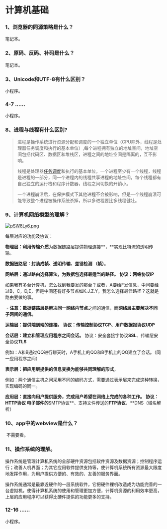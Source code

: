 # 计算机基础

### 1、浏览器的同源策略是什么？

笔记本。 

### 2、原码、反码、补码是什么？

笔记本。

### 3、Unicode和UTF-8有什么区别？

小程序。

### 4-7 ......

小程序。

### 8、进程与线程有什么区别?

> 进程是操作系统进行资源分配和调度的一个独立单位（CPU除外，线程是处理器任务调度和执行的基本单位）,每个进程拥有独立的地址空间，地址空间包括代码区、数据区和堆栈区，进程之间的地址空间是隔离的，互不影响。
>
> 线程是处理器[任务调度](https://so.csdn.net/so/search?q=任务调度&spm=1001.2101.3001.7020)和执行的基本单位。一个进程至少有一个线程，线程是进程的一部分，同一个进程内的线程共享进程的地址空间，每个线程都有自己独立的运行栈和程序计数器，线程之间切换的开销小。
>
> 一个进程崩溃后，在保护模式下其他进程不会被影响，但是一个线程崩溃可能导致整个进程被操作系统杀掉，所以多进程要比多线程健壮。

### 9、计算机网络模型的理解？

[![pSW8Ly6.png](https://s1.ax1x.com/2023/02/09/pSW8Ly6.png)](https://imgse.com/i/pSW8Ly6)

每层对应的功能及协议：

**物理层：利用传输介质**为数据链路层提供物理连接**，**实现比特流的透明传输。

**数据链路层：封装成帧、透明传输、差错检测 （帧）**。

**网络层：通过路由选择算法，为数据包选择最适当的路径。**  **协议：网络协议IP**

​    如果我有多台计算机，怎么找到我要发的那台？或者，A要给F发信息，中间要经过B，C，D,E，但是中间还有好多节点如K.J.Z.Y。我怎么选择最佳路径？这就是路由要做的事。

​    - **注意：数据链路层是解决同一网络内节点**之间的通信，而**网络层主要解决不同子网间的通信。**

**运输层：提供端到端的连接。**   **协议：传输控制协议TCP、用户数据报协议UDP**

**会话层：建立和管理应用程序之间会话。**     协议：安全套接字协议**SSL**、传输层安全协议**TLS**

​    例如：A和B通过QQ进行聊天时，A手机上的QQ和B手机上的QQ建立了会话。（同一应用程序之间）

**表示层：把应用层提供的信息变换为能够共同理解的形式**，

​    例如：两个通信主机之间采用不同的编码方式，需要通过表示层来完成这种转换，实现编码的同一。

**应用层：直接向用户提供服务，完成用户希望在网络上完成的各种工作。**    **协议：HTTP协议  电子邮件的**SMTP协议**、支持文件传送的**FTP协议**、**DNS（域名解析）



### 10、app中的webview是什么？

​		不需要看。

### 11、操作系统的理解。

操作系统是管理计算机系统的全部硬件资源包括软件资源及数据资源；控制程序运行；改善人机界面；为其它应用软件提供支持等，使计算机系统所有资源最大限度地发挥作用，为用户提供方便的、有效的、友善的服务界面。

操作系统通常是最靠近硬件的一层系统软件，它把硬件裸机改造成为功能完善的一台虚拟机，使得计算机系统的使用和管理更加方便，计算机资源的利用效率更高，上层的应用程序可以获得比硬件提供的功能更多的支持。

### 12-16 ......

小程序。